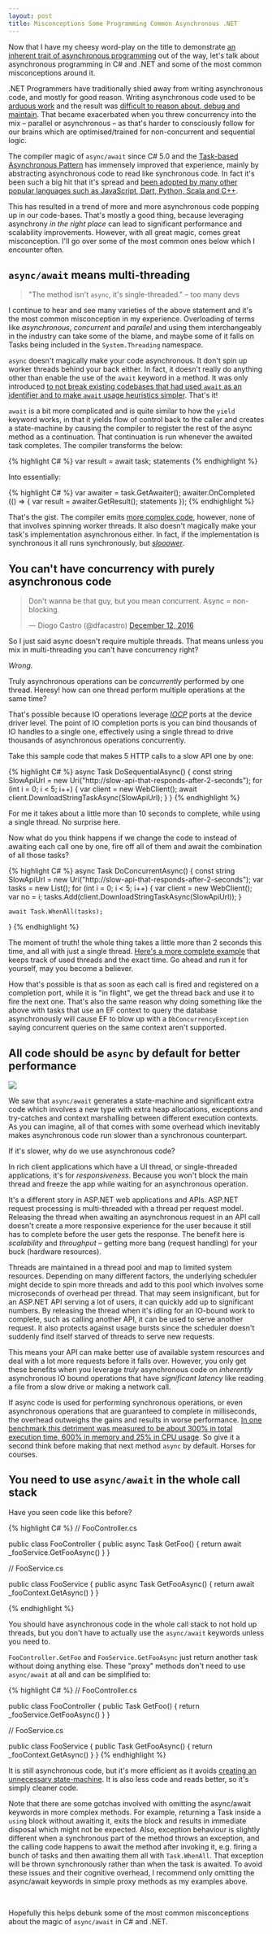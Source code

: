 ```yaml
---
layout: post
title: Misconceptions Some Programming Common Asynchronous .NET 
---
```


Now that I have my cheesy word-play on the title to demonstrate [an inherent trait of asynchronous programming](#you-cant-have-concurrency-with-purely-asynchronous-code) out of the way, let's talk about asynchronous programming in C# and .NET and some of the most common misconceptions around it.

.NET Programmers have traditionally shied away from writing asynchronous code, and mostly for good reason. Writing asynchronous code used to be [arduous work](https://docs.microsoft.com/en-us/dotnet/standard/asynchronous-programming-patterns/asynchronous-programming-model-apm) and the result was [difficult to reason about, debug and maintain](https://docs.microsoft.com/en-us/dotnet/standard/asynchronous-programming-patterns/event-based-asynchronous-pattern-eap). That became exacerbated when you threw concurrency into the mix – parallel or asynchronous – as that's harder to consciously follow for our brains which are optimised/trained for non-concurrent and sequential logic.

The compiler magic of `async/await` since C# 5.0 and the [Task-based Asynchronous Pattern](https://docs.microsoft.com/en-us/dotnet/standard/asynchronous-programming-patterns/task-based-asynchronous-pattern-tap) has immensely improved that experience, mainly by abstracting asynchronous code to read like synchronous code. In fact it's been such a big hit that it's spread and [been adopted by many other popular languages such as JavaScript, Dart, Python, Scala and C++](https://en.wikipedia.org/wiki/Futures_and_promises#History).

This has resulted in a trend of more and more asynchronous code popping up in our code-bases. That's mostly a good thing, because leveraging asynchrony _in the right place_ can lead to significant performance and scalability improvements. However, with all great magic, comes great misconception. I'll go over some of the most common ones below which I encounter often.

## `async/await` means multi-threading

> "The method isn't `async`, it's single-threaded." – too many devs

I continue to hear and see many varieties of the above statement and it's the most common misconception in my experience. Overloading of terms like _asynchronous_, _concurrent_ and _parallel_ and using them interchangeably in the industry can take some of the blame, and maybe some of it falls on Tasks being included in the `System.Threading` namespace.

`async` doesn't magically make your code asynchronous. It don't spin up worker threads behind your back either. In fact, it doesn't really do anything other than enable the use of the `await` keyword in a method. It was only introduced [to not break existing codebases that had used `await` as an identifier and to make `await` usage heuristics simpler](https://blogs.msdn.microsoft.com/ericlippert/2010/11/11/asynchrony-in-c-5-part-six-whither-async/). That's it!

`await` is a bit more complicated and is quite similar to how the `yield` keyword works, in that it yields flow of control back to the caller and creates a state-machine by causing the compiler to register the rest of the async method as a continuation. That continuation is run whenever the awaited task completes. The compiler transforms the below:

{% highlight C# %}
var result = await task;
statements
{% endhighlight %}

Into essentially:

{% highlight C# %}
var awaiter = task.GetAwaiter();
awaiter.OnCompleted (() =>
{
	var result = awaiter.GetResult();
	statements
});
{% endhighlight %}

That's the gist. The compiler emits [more complex code](https://weblogs.asp.net/dixin/understanding-c-sharp-async-await-1-compilation), however, none of that involves spinning worker threads. It also doesn't magically make your task's implementation asynchronous either. In fact, if the implementation is synchronous it all runs synchronously, but [_slooower_](#all-code-should-be-async-by-default-for-better-performance).

## You can't have concurrency with purely asynchronous code

<blockquote class="twitter-tweet" data-lang="en"><p lang="en" dir="ltr">Don&#39;t wanna be that guy, but you mean concurrent. Async = non-blocking.</p>&mdash; Diogo Castro (@dfacastro) <a href="https://twitter.com/dfacastro/status/808345214725275649?ref_src=twsrc%5Etfw">December 12, 2016</a></blockquote>
<script async src="https://platform.twitter.com/widgets.js" charset="utf-8"></script>

So I just said async doesn't require multiple threads. That means unless you mix in multi-threading you can't have concurrency right?

_Wrong._

Truly asynchronous operations can be _concurrently_ performed by one thread. Heresy! how can one thread perform multiple operations at the same time?

That's possible because IO operations leverage [_IOCP_](https://docs.microsoft.com/en-us/windows/desktop/fileio/i-o-completion-ports) ports at the device driver level. The point of IO completion ports is you can bind thousands of IO handles to a single one, effectively using a single thread to drive thousands of asynchronous operations concurrently.

Take this sample code that makes 5 HTTP calls to a slow API one by one:

{% highlight C# %}
async Task DoSequentialAsync()
{
	const string SlowApiUrl = new Uri("http://slow-api-that-responds-after-2-seconds");
	for (int i = 0; i < 5; i++)
	{
		var client = new WebClient();
		await client.DownloadStringTaskAsync(SlowApiUrl);
	}
}
{% endhighlight %}

For me it takes about a little more than 10 seconds to complete, while using a single thread. No surprise here.

Now what do you think happens if we change the code to instead of awaiting each call one by one, fire off all of them and await the combination of all those tasks?

{% highlight C# %}
async Task DoConcurrentAsync()
{
	const string SlowApiUrl = new Uri("http://slow-api-that-responds-after-2-seconds");
	var tasks = new List<Task>();
	for (int i = 0; i < 5; i++)
	{
		var client = new WebClient();
		var no = i;
		tasks.Add(client.DownloadStringTaskAsync(SlowApiUrl));
	}

	await Task.WhenAll(tasks);
}
{% endhighlight %}

The moment of truth! the whole thing takes a little more than 2 seconds this time, and all with just a single thread. [Here's a more complete example](https://gist.github.com/SaebAmini/05a2370ee8ad7248e2e037ee3b6ffbae) that keeps track of used threads and the exact time. Go ahead and run it for yourself, may you become a believer.

How that's possible is that as soon as each call is fired and registered on a completion port, while it is "in flight", we get the thread back and use it to fire the next one. That's also the same reason why doing something like the above with tasks that use an EF context to query the database asynchronously will cause EF to blow up with a `DbConcurrencyException` saying concurrent queries on the same context aren't supported.

## All code should be `async` by default for better performance

![](/images/posts/async-misconceptions/async_all_the_things.jpg)

We saw that `async/await` generates a state-machine and significant extra code which involves a new type with extra heap allocations, exceptions and try-catches and context marshalling between different execution contexts. As you can imagine, all of that comes with some overhead which inevitably makes asynchronous code run slower than a synchronous counterpart.

If it's slower, why do we use asynchronous code?

In rich client applications which have a UI thread, or single-threaded applications, it's for _responsiveness_. Because you won't block the main thread and freeze the app while waiting for an asynchronous operation.

It's a different story in ASP.NET web applications and APIs. ASP.NET request processing is multi-threaded with a thread per request model. Releasing the thread when awaiting an asynchronous request in an API call doesn't create a more responsive experience for the user because it still has to complete before the user gets the response. The benefit here is _scalability_ and _throughput_ – getting more bang (request handling) for your buck (hardware resources).

Threads are maintained in a thread pool and map to limited system resources. Depending on many different factors, the underlying scheduler might decide to spin more threads and add to this pool which involves some microseconds of overhead per thread. That may seem insignificant, but for an ASP.NET API serving a lot of users, it can quickly add up to significant numbers. By releasing the thread when it's idling for an IO-bound work to complete, such as calling another API, it can be used to serve another request. It also protects against usage bursts since the scheduler doesn't suddenly find itself starved of threads to serve new requests.

This means your API can make better use of available system resources and deal with a lot more requests before it falls over. However, you only get these benefits when you leverage _truly_ asynchronous code on _inherently_ asynchronous IO bound operations that have _significant latency_ like reading a file from a slow drive or making a network call.

If async code is used for performing synchronous operations, or even asynchronous operations that are guaranteed to complete in milliseconds, the overhead outweighs the gains and results in worse performance. [In one benchmark this detriment was measured to be about 300% in total execution time, 600% in memory and 25% in CPU usage](http://www.ducons.com/blog/tests-and-thoughts-on-asynchronous-io-vs-multithreading). So give it a second think before making that next method `async` by default. Horses for courses.

## You need to use `async/await` in the whole call stack

Have you seen code like this before?

{% highlight C# %}
// FooController.cs

public class FooController
{
	public async Task<Foo> GetFoo()
	{
		return await _fooService.GetFooAsync()
	}
}


// FooService.cs

public class FooService
{
	public async Task<Foo> GetFooAsync()
	{
		return await _fooContext.GetAsync()
	}
}

{% endhighlight %}

You should have asynchronous code in the whole call stack to not hold up threads, but you don't have to actually use the `async/await` keywords unless you need to.

`FooController.GetFoo` and `FooService.GetFooAsync` just return another task without doing anything else. These "proxy" methods don't need to use `async/await` at all and can be simplified to:

{% highlight C# %}
// FooController.cs

public class FooController
{
	public Task<Foo> GetFoo()
	{
		return _fooService.GetFooAsync()
	}
}


// FooService.cs

public class FooService
{
	public Task<Foo> GetFooAsync()
	{
		return _fooContext.GetAsync()
	}
}
{% endhighlight %}

It is still asynchronous code, but it's more efficient as it avoids [creating an unnecessary state-machine](#all-code-should-be-async-by-default-for-better-performance). It is also less code and reads better, so it's simply cleaner code.

Note that there are some gotchas involved with omitting the async/await keywords in more complex methods. For example, returning a Task inside a `using` block without awaiting it, exits the block and results in immediate disposal which might not be expected. Also, exception behaviour is slightly different when a synchronous part of the method throws an exception, and the calling code happens to await the method after invoking it, e.g. firing a bunch of tasks and then awaiting them all with `Task.WhenAll`. That exception will be thrown synchronously rather than when the task is awaited. To avoid these issues and their cognitive overhead, I recommend only omitting the async/await keywords in simple proxy methods as my examples above.

&nbsp;

Hopefully this helps debunk some of the most common misconceptions about the magic of `async/await` in C# and .NET.
